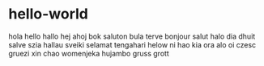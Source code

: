 # hello-world
hola hello hallo hej ahoj bok saluton bula terve bonjour salut halo dia dhuit salve szia hallau sveiki selamat tengahari helow ni hao kia ora alo oi czesc gruezi xin chao womenjeka hujambo gruss grott
